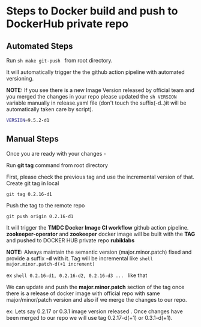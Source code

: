 # Steps to Docker build and push to DockerHub private repo

## Automated Steps

Run ```sh make git-push ``` from root directory.

It will automatically trigger the the github action pipeline with automated versioning.

**NOTE:** If you see there is a new Image Version released by official team and you merged the changes in your repo
please updated the ```sh VERSION ``` variable manually in release.yaml file (don't touch the suffix(-d..)it will be 
automatically taken care by script).
```sh
VERSION=9.5.2-d1
```

## Manual Steps
Once you are ready with your changes - 

Run **git tag** command from root directory

First, please check the previous tag and use the incremental version of that.
Create git tag in local

```shell
git tag 0.2.16-d1
```
Push the tag to the remote repo

```shell
git push origin 0.2.16-d1
```
It will trigger the **TMDC Docker Image CI workflow** github action pipeline.
**zookeeper-operator** and **zookeeper** docker image will be built with the **TAG** and pushed to DOCKER HUB private repo **rubiklabs**

**NOTE:** Always maintain the semantic version (major.minor.patch) fixed and provide a suffix **-d** with it.
Tag will be incremental like ```shell major.minor.patch-d(+1 increment)```

ex ```shell 0.2.16-d1, 0.2.16-d2, 0.2.16-d3 ... ``` like that

We can update and push the **major.minor.patch** section of the tag once there is a release of docker image with official repo with same major/minor/patch version and also if we merge the changes to our repo.

ex: Lets say 0.2.17 or 0.3.1 image version released . Once changes have been merged to our repo we will use tag 0.2.17-d(+1) or 0.3.1-d(+1).
